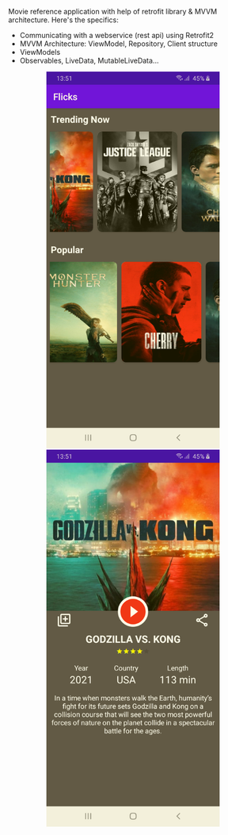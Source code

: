 Movie reference application with help of retrofit library & MVVM architecture.
Here's the specifics:
- Communicating with a webservice (rest api) using Retrofit2
- MVVM Architecture: ViewModel, Repository, Client structure
- ViewModels
- Observables, LiveData, MutableLiveData...

<p align="center">
  <img src="https://github.com/truongmt273/Movie-App-Android-Kotlin/blob/main/screen_1.png" width="350" title="UI 1"></br>
  <img src="https://github.com/truongmt273/Movie-App-Android-Kotlin/blob/main/screen_2.png" width="350" title="UI 2">
 
</p>
